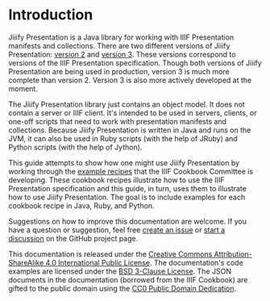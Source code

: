 # Introduction

Jiiify Presentation is a Java library for working with IIIF Presentation manifests and collections. There are two different versions of Jiiify Presentation: [version 2](https://github.com/ksclarke/jiiify-presentation/tree/v2) and [version 3](https://github.com/ksclarke/jiiify-presentation/tree/v3). These versions correspond to versions of the IIIF Presentation specification. Though both versions of Jiiify Presentation are being used in production, version 3 is much more complete than version 2. Version 3 is also more actively developed at the moment.

The Jiiify Presentation library just contains an object model. It does not contain a server or IIIF client. It's intended to be used in servers, clients, or one-off scripts that need to work with presentation manifests and collections. Because Jiiify Presentation is written in Java and runs on the JVM, it can also be used in Ruby scripts \(with the help of JRuby\) and Python scripts \(with the help of Jython\).

This guide attempts to show how one might use Jiiify Presentation by working through the [example recipes](https://iiif.io/api/cookbook/) that the IIIF Cookbook Committee is developing. These cookbook recipes illustrate how to use the IIIF Presentation specification and this guide, in turn, uses them to illustrate how to use Jiiify Presentation. The goal is to include examples for each cookbook recipe in Java, Ruby, and Python.

Suggestions on how to improve this documentation are welcome. If you have a question or suggestion, feel free [create an issue](https://github.com/ksclarke/jiiify-presentation/issues) or [start a discussion](https://github.com/ksclarke/jiiify-presentation/discussions) on the GitHub project page.

This documentation is released under the [Creative Commons Attribution-ShareAlike 4.0 International Public License](https://creativecommons.org/licenses/by-sa/4.0/legalcode). The documentation's code examples are licensed under the [BSD 3-Clause License](https://opensource.org/licenses/BSD-3-Clause). The JSON documents in the documentation \(borrowed from the IIIF Cookbook\) are gifted to the public domain using the [CC0 Public Domain Dedication](https://creativecommons.org/publicdomain/zero/1.0/).

